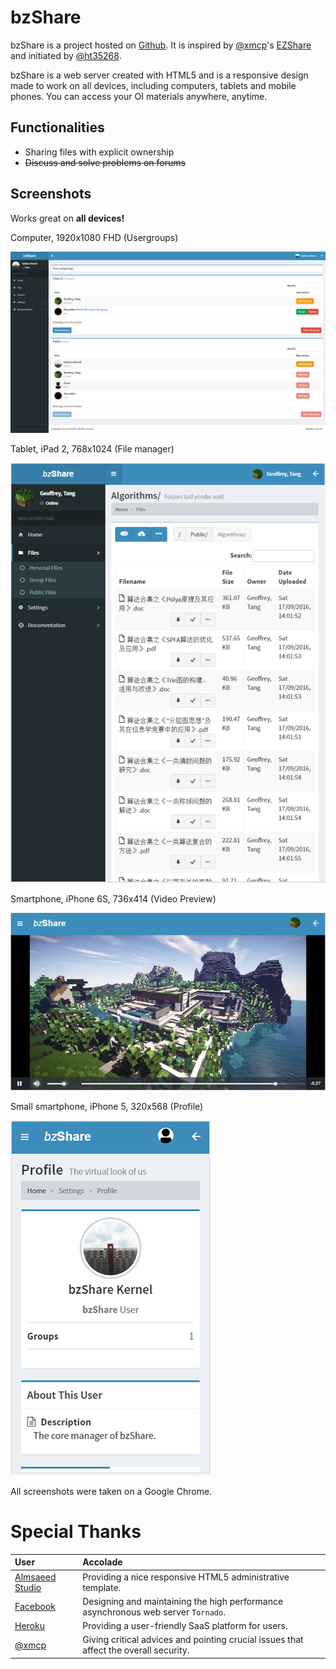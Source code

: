 
# bzShare

bzShare is a project hosted on [Github](https://github.com/ht35268/bzShare). It
is inspired by [@xmcp](https://github.com/xmcp)'s [EZShare](https://github.com/xmcp/EZShare)
and initiated by [@ht35268](https://github.com/ht35268).

bzShare is a web server created with HTML5 and is a responsive design made to
work on all devices, including computers, tablets and mobile phones. You can
access your OI materials anywhere, anytime.

## Functionalities

 - Sharing files with explicit ownership
 - <del>Discuss and solve problems on forums</del>

## Screenshots

Works great on **all devices!**

Computer, 1920x1080 FHD (Usergroups)

![Computer, 1920x1080 FHD](./static/readme/bzshare-screenshot-01.png)

Tablet, iPad 2, 768x1024 (File manager)

![Tablet, iPad 2, 768x1024](./static/readme/bzshare-screenshot-02.png)

Smartphone, iPhone 6S, 736x414 (Video Preview)

![Smartphone, iPhone 6S, 736x414](./static/readme/bzshare-screenshot-03.png)

Small smartphone, iPhone 5, 320x568 (Profile)

![Small smartphone, iPhone 5, 320x568](./static/readme/bzshare-screenshot-04.png)

All screenshots were taken on a Google Chrome.

# Special Thanks

| User                                         | Accolade                                                                              |
| :------------------------------------------- | :------------------------------------------------------------------------------------ |
| [Almsaeed Studio](http://almsaeedstudio.com) | Providing a nice responsive HTML5 administrative template.                            |
| [Facebook](https://www.facebook.com)         | Designing and maintaining the high performance asynchronous web server `Tornado`.     |
| [Heroku](https://www.heroku.com)             | Providing a user-friendly SaaS platform for users.                                    |
| [@xmcp](https://github.com/xmcp)             | Giving critical advices and pointing crucial issues that affect the overall security. |
